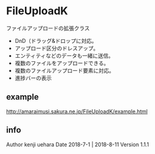 # FileUploadK
ファイルアップロードの拡張クラス

- DnD（ドラッグ&ドロップに対応。
- アップロード区分のドレスアップ。
- エンティティなどのデータも一緒に送信。
- 複数のファイルをアップロードできる。
- 複数のファイルアップロード要素に対応。
- 進捗バーの表示


## example
http://amaraimusi.sakura.ne.jp/FileUploadK/example.html

## info
Author kenji uehara
Date 2018-7-1 | 2018-8-11
Version 1.1.1

